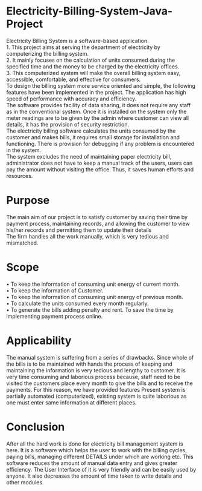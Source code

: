 # Electricity-Billing-System-Java-Project
Electricity Billing System is a software-based application.  
1. 
This project aims at serving the department of electricity by 
computerizing the billing system.   
2. 
It mainly focuses on the calculation of units consumed during 
the specified time and the money to be charged by the 
electricity offices.  
3.  This computerized system will make the overall billing system 
easy, accessible, comfortable, and effective for consumers.  
To design the billing system more service oriented and simple, the 
following features have been implemented in the project. The 
application has high speed of performance with accuracy and 
efficiency.  
The software provides facility of data sharing, it does not require 
any staff as in the conventional system. Once it is installed on the 
system only the meter readings are to be given by the admin where 
customer can view all details, it has the provision of security 
restriction.  
The electricity billing software calculates the units consumed by 
the customer and makes bills, it requires small storage for installation 
and functioning. There is provision for debugging if any problem is 
encountered in the system.  
The system excludes the need of maintaining paper electricity bill, 
administrator does not have to keep a manual track of the users, users 
can pay the amount without visiting the office. Thus, it saves human 
efforts and resources. 

# Purpose
The main aim of our project is to satisfy customer by saving their time by 
payment process, maintaining records, and allowing the customer to view 
his/her records and permitting them to update their details                     
The firm handles all the work manually, which is very tedious 
and mismatched. 

# Scope
• To keep the information of consuming unit energy of current 
month.  
• To keep the information of Customer.  
• To keep the information of consuming unit energy of previous 
month.  
• To calculate the units consumed every month regularly.  
• To generate the bills adding penalty and rent. To save the 
time by implementing payment process online. 
# Applicability
The manual system is suffering from a series of drawbacks. Since whole 
of the bills is to be maintained with hands the process of keeping and maintaining 
the information is very tedious and lengthy to customer. It is very time 
consuming and laborious process because, staff need to be visited the customers 
place every month to give the bills and to receive the payments. For this reason, 
we have provided features Present system is partially automated (computerized), 
existing system is quite laborious as one must enter same information at different 
places. 
# Conclusion
After all the hard work is done for electricity bill management system is 
here. It is a software which helps the user to work with the billing cycles, 
paying bills, managing different DETAILS under which are working etc. 
This software reduces the amount of manual data entry and gives 
greater efficiency. The User Interface of it is very friendly and can be easily 
used by anyone. It also decreases the amount of time taken to write details and 
other modules.
